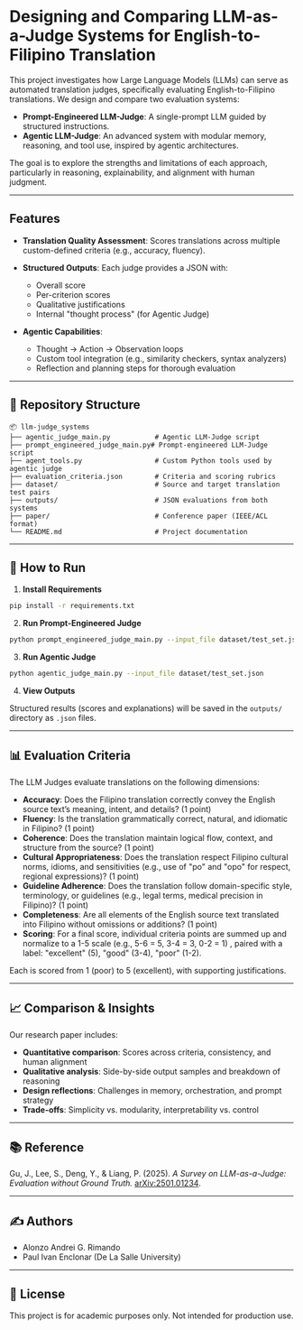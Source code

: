 # Designing and Comparing LLM-as-a-Judge Systems for English-to-Filipino Translation

This project investigates how Large Language Models (LLMs) can serve as automated translation judges, specifically evaluating English-to-Filipino translations. We design and compare two evaluation systems:

* **Prompt-Engineered LLM-Judge**: A single-prompt LLM guided by structured instructions.
* **Agentic LLM-Judge**: An advanced system with modular memory, reasoning, and tool use, inspired by agentic architectures.

The goal is to explore the strengths and limitations of each approach, particularly in reasoning, explainability, and alignment with human judgment.

---

## Features

* **Translation Quality Assessment**: Scores translations across multiple custom-defined criteria (e.g., accuracy, fluency).
* **Structured Outputs**: Each judge provides a JSON with:
  * Overall score
  * Per-criterion scores
  * Qualitative justifications
  * Internal "thought process" (for Agentic Judge)
  
* **Agentic Capabilities**:
  * Thought → Action → Observation loops
  * Custom tool integration (e.g., similarity checkers, syntax analyzers)
  * Reflection and planning steps for thorough evaluation

---

## 📁 Repository Structure

```
📦 llm-judge_systems
├── agentic_judge_main.py           # Agentic LLM-Judge script
├── prompt_engineered_judge_main.py# Prompt-engineered LLM-Judge script
├── agent_tools.py                  # Custom Python tools used by agentic judge
├── evaluation_criteria.json        # Criteria and scoring rubrics
├── dataset/                        # Source and target translation test pairs
├── outputs/                        # JSON evaluations from both systems
├── paper/                          # Conference paper (IEEE/ACL format)
└── README.md                       # Project documentation
```

---

## 🧪 How to Run

1. **Install Requirements**

```bash
pip install -r requirements.txt
```

2. **Run Prompt-Engineered Judge**

```bash
python prompt_engineered_judge_main.py --input_file dataset/test_set.json
```

3. **Run Agentic Judge**

```bash
python agentic_judge_main.py --input_file dataset/test_set.json
```

4. **View Outputs**

Structured results (scores and explanations) will be saved in the `outputs/` directory as `.json` files.

---

## 📊 Evaluation Criteria

The LLM Judges evaluate translations on the following dimensions:

* **Accuracy**: Does the Filipino translation correctly convey the English source text’s meaning, intent, and details? (1 point)
* **Fluency**: Is the translation grammatically correct, natural, and idiomatic in Filipino? (1 point)
* **Coherence**: Does the translation maintain logical flow, context, and structure from the source? (1 point)
* **Cultural Appropriateness**: Does the translation respect Filipino cultural norms, idioms, and sensitivities (e.g., use of "po" and "opo" for respect, regional expressions)? (1 point)
* **Guideline Adherence**: Does the translation follow domain-specific style, terminology, or guidelines (e.g., legal terms, medical precision in Filipino)? (1 point)
* **Completeness**: Are all elements of the English source text translated into Filipino without omissions or additions? (1 point)
* **Scoring**: For a final score, individual criteria points are summed up and normalize to a 1-5 scale (e.g., 5-6 = 5, 3-4 = 3, 0-2 = 1) , paired with a label: "excellent" (5), "good" (3-4), "poor" (1-2).

Each is scored from 1 (poor) to 5 (excellent), with supporting justifications.

---

## 📈 Comparison & Insights

Our research paper includes:

* **Quantitative comparison**: Scores across criteria, consistency, and human alignment
* **Qualitative analysis**: Side-by-side output samples and breakdown of reasoning
* **Design reflections**: Challenges in memory, orchestration, and prompt strategy
* **Trade-offs**: Simplicity vs. modularity, interpretability vs. control

---

## 📚 Reference

Gu, J., Lee, S., Deng, Y., & Liang, P. (2025). *A Survey on LLM-as-a-Judge: Evaluation without Ground Truth.* [arXiv:2501.01234](https://arxiv.org/html/2411.15594v1).

---

## ✍️ Authors

* Alonzo Andrei G. Rimando
* Paul Ivan Enclonar
  (De La Salle University)

---

## 📝 License

This project is for academic purposes only. Not intended for production use.
